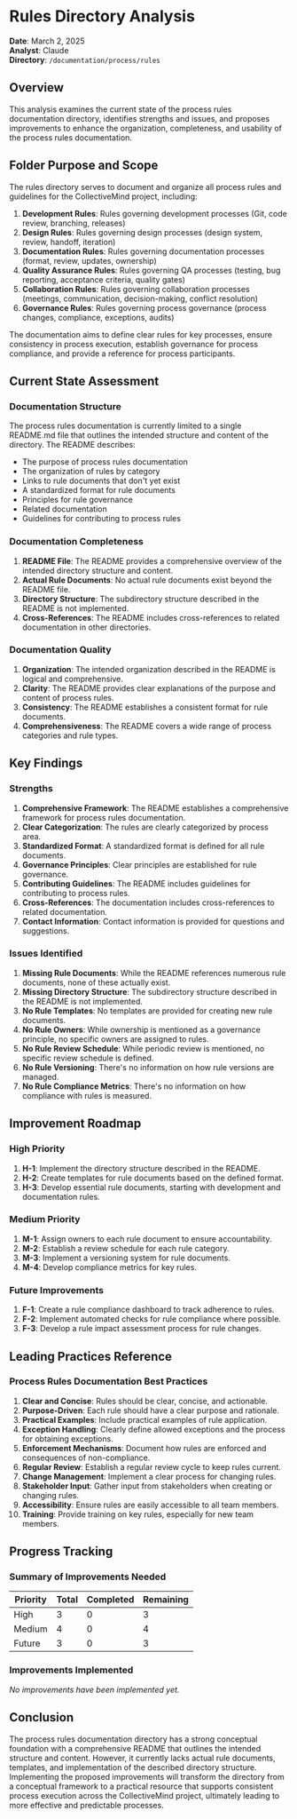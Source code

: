 # Rules Directory Analysis

**Date**: March 2, 2025  
**Analyst**: Claude  
**Directory**: `/documentation/process/rules`

## Overview

This analysis examines the current state of the process rules documentation directory, identifies strengths and issues, and proposes improvements to enhance the organization, completeness, and usability of the process rules documentation.

## Folder Purpose and Scope

The rules directory serves to document and organize all process rules and guidelines for the CollectiveMind project, including:

1. **Development Rules**: Rules governing development processes (Git, code review, branching, releases)
2. **Design Rules**: Rules governing design processes (design system, review, handoff, iteration)
3. **Documentation Rules**: Rules governing documentation processes (format, review, updates, ownership)
4. **Quality Assurance Rules**: Rules governing QA processes (testing, bug reporting, acceptance criteria, quality gates)
5. **Collaboration Rules**: Rules governing collaboration processes (meetings, communication, decision-making, conflict resolution)
6. **Governance Rules**: Rules governing process governance (process changes, compliance, exceptions, audits)

The documentation aims to define clear rules for key processes, ensure consistency in process execution, establish governance for process compliance, and provide a reference for process participants.

## Current State Assessment

### Documentation Structure

The process rules documentation is currently limited to a single README.md file that outlines the intended structure and content of the directory. The README describes:
- The purpose of process rules documentation
- The organization of rules by category
- Links to rule documents that don't yet exist
- A standardized format for rule documents
- Principles for rule governance
- Related documentation
- Guidelines for contributing to process rules

### Documentation Completeness

1. **README File**: The README provides a comprehensive overview of the intended directory structure and content.
2. **Actual Rule Documents**: No actual rule documents exist beyond the README file.
3. **Directory Structure**: The subdirectory structure described in the README is not implemented.
4. **Cross-References**: The README includes cross-references to related documentation in other directories.

### Documentation Quality

1. **Organization**: The intended organization described in the README is logical and comprehensive.
2. **Clarity**: The README provides clear explanations of the purpose and content of process rules.
3. **Consistency**: The README establishes a consistent format for rule documents.
4. **Comprehensiveness**: The README covers a wide range of process categories and rule types.

## Key Findings

### Strengths

1. **Comprehensive Framework**: The README establishes a comprehensive framework for process rules documentation.
2. **Clear Categorization**: The rules are clearly categorized by process area.
3. **Standardized Format**: A standardized format is defined for all rule documents.
4. **Governance Principles**: Clear principles are established for rule governance.
5. **Contributing Guidelines**: The README includes guidelines for contributing to process rules.
6. **Cross-References**: The documentation includes cross-references to related documentation.
7. **Contact Information**: Contact information is provided for questions and suggestions.

### Issues Identified

1. **Missing Rule Documents**: While the README references numerous rule documents, none of these actually exist.
2. **Missing Directory Structure**: The subdirectory structure described in the README is not implemented.
3. **No Rule Templates**: No templates are provided for creating new rule documents.
4. **No Rule Owners**: While ownership is mentioned as a governance principle, no specific owners are assigned to rules.
5. **No Rule Review Schedule**: While periodic review is mentioned, no specific review schedule is defined.
6. **No Rule Versioning**: There's no information on how rule versions are managed.
7. **No Rule Compliance Metrics**: There's no information on how compliance with rules is measured.

## Improvement Roadmap

### High Priority

1. **H-1**: Implement the directory structure described in the README.
2. **H-2**: Create templates for rule documents based on the defined format.
3. **H-3**: Develop essential rule documents, starting with development and documentation rules.

### Medium Priority

1. **M-1**: Assign owners to each rule document to ensure accountability.
2. **M-2**: Establish a review schedule for each rule category.
3. **M-3**: Implement a versioning system for rule documents.
4. **M-4**: Develop compliance metrics for key rules.

### Future Improvements

1. **F-1**: Create a rule compliance dashboard to track adherence to rules.
2. **F-2**: Implement automated checks for rule compliance where possible.
3. **F-3**: Develop a rule impact assessment process for rule changes.

## Leading Practices Reference

### Process Rules Documentation Best Practices

1. **Clear and Concise**: Rules should be clear, concise, and actionable.
2. **Purpose-Driven**: Each rule should have a clear purpose and rationale.
3. **Practical Examples**: Include practical examples of rule application.
4. **Exception Handling**: Clearly define allowed exceptions and the process for obtaining exceptions.
5. **Enforcement Mechanisms**: Document how rules are enforced and consequences of non-compliance.
6. **Regular Review**: Establish a regular review cycle to keep rules current.
7. **Change Management**: Implement a clear process for changing rules.
8. **Stakeholder Input**: Gather input from stakeholders when creating or changing rules.
9. **Accessibility**: Ensure rules are easily accessible to all team members.
10. **Training**: Provide training on key rules, especially for new team members.

## Progress Tracking

### Summary of Improvements Needed

| Priority | Total | Completed | Remaining |
|----------|-------|-----------|-----------|
| High     | 3     | 0         | 3         |
| Medium   | 4     | 0         | 4         |
| Future   | 3     | 0         | 3         |

### Improvements Implemented

*No improvements have been implemented yet.*

## Conclusion

The process rules documentation directory has a strong conceptual foundation with a comprehensive README that outlines the intended structure and content. However, it currently lacks actual rule documents, templates, and implementation of the described directory structure. Implementing the proposed improvements will transform the directory from a conceptual framework to a practical resource that supports consistent process execution across the CollectiveMind project, ultimately leading to more effective and predictable processes. 